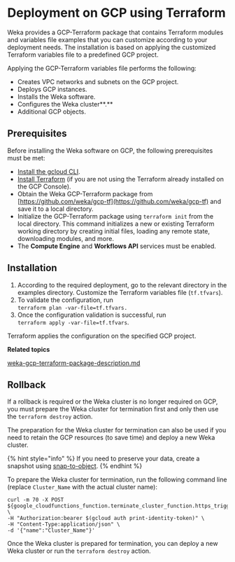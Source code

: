 # Deployment on GCP using Terraform

Weka provides a GCP-Terraform package that contains Terraform modules and variables file examples that you can customize according to your deployment needs. The installation is based on applying the customized Terraform variables file to a predefined GCP project.&#x20;

Applying the GCP-Terraform variables file performs the following:

* Creates VPC networks and subnets on the GCP project.
* Deploys GCP instances.
* Installs the Weka software.
* Configures the Weka cluster**.**
* Additional GCP objects.

## Prerequisites

Before installing the Weka software on GCP, the following prerequisites must be met:

* [Install the gcloud CLI](https://cloud.google.com/sdk/docs/install).&#x20;
* [Install Terraform](https://developer.hashicorp.com/terraform/tutorials/aws-get-started/install-cli) (if you are not using the Terraform already installed on the GCP Console).
* Obtain the Weka GCP-Terraform package from [https://github.com/weka/gcp-tf](https://github.com/weka/gcp-tf) and save it to a local directory.&#x20;
* Initialize the GCP-Terraform package using `terraform init` from the local directory. This command initializes a new or existing Terraform working directory by creating initial files, loading any remote state, downloading modules, and more.
* The **Compute Engine** and **Workflows API** services must be enabled.

## **Installation**

1. According to the required deployment, go to the relevant directory in the examples directory.  Customize the Terraform variables file (`tf.tfvars`).
2. To validate the configuration, run\
   `terraform plan -var-file=tf.tfvars.`
3. Once the configuration validation is successful, run\
   `terraform apply -var-file=tf.tfvars`.&#x20;

Terraform applies the configuration on the specified GCP project.



**Related topics**

[weka-gcp-terraform-package-description.md](weka-gcp-terraform-package-description.md "mention")



## Rollback

If a rollback is required or the Weka cluster is no longer required on GCP, you must prepare the Weka cluster for termination first and only then use the `terraform destroy` action.

The preparation for the Weka cluster for termination can also be used if you need to retain the GCP resources (to save time) and deploy a new Weka cluster. &#x20;

{% hint style="info" %}
If you need to preserve your data, create a snapshot using [snap-to-object](../../fs/snap-to-obj/).
{% endhint %}

To prepare the Weka cluster for termination, run the following command line (replace `Cluster_Name` with the actual cluster name):

```
curl -m 70 -X POST ${google_cloudfunctions_function.terminate_cluster_function.https_trigger_url} \
-H "Authorization:bearer $(gcloud auth print-identity-token)" \
-H "Content-Type:application/json" \
-d '{"name":"Cluster_Name"}'
```

Once the Weka cluster is prepared for termination, you can deploy a new Weka cluster or run the `terraform destroy` action.
